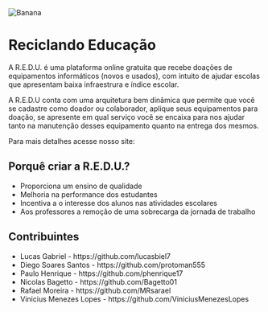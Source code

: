 <img src="https://github.com/lucasbiel7/reciclando-educacao/blob/master/redu66.PNG?raw=true" alt="Banana" />
<h1>Reciclando Educação</h1>
<p>A R.E.D.U. é uma plataforma online gratuita que recebe doações de equipamentos informáticos (novos e usados), com intuito de ajudar 
escolas que apresentam baixa infraestrura e índice escolar.</p>
<p>A R.E.D.U conta com uma arquitetura bem dinâmica que permite que você se cadastre como doador ou colaborador, aplique seus equipamentos
para doação, se apresente em qual serviço você se encaixa para nos ajudar tanto na manutenção desses equipamento quanto na entrega dos mesmos.</p>
<p>Para mais detalhes acesse nosso site:
<h2>Porquê criar a R.E.D.U.?</h2>
<ul>
  <li>Proporciona um ensino de qualidade</li>
  <li>Melhoria na performance dos estudantes</li>
  <li>Incentiva a o interesse dos alunos nas atividades escolares</li>
  <li>Aos professores a remoção de uma sobrecarga da jornada de trabalho</li>
</ul>
<h2>Contribuintes</h2>
<ul>
  <li>Lucas Gabriel - https://github.com/lucasbiel7</li>
  <li>Diego Soares Santos - https://github.com/protoman555</li>
  <li>Paulo Henrique - https://github.com/phenrique17</li>
  <li>Nicolas Bagetto - https://github.com/Bagetto01</li>
  <li>Rafael Moreira - https://github.com/MRsarael</li>
  <li>Vinicius Menezes Lopes - https://github.com/ViniciusMenezesLopes</li>
</ul>
